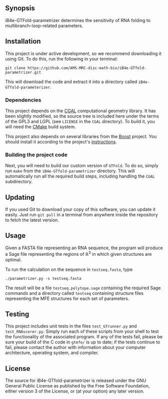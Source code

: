## Synopsis

iB4e-GTFold-parametrizer determines the sensitivity of RNA folding to multibranch-loop-related parameters.

## Installation

This project is under active development, so we recommend downloading it using Git.
To do this, run the following in your terminal:

```
git clone https://github.com/AMS-MRC-disc-math-bio/iB4e-GTfold-parametrizer.git
```

This will download the code and extract it into a directory called `iB4e-GTfold-parameterizer`.

### Dependencies
This project depends on the [CGAL][cgal] computational geometry library.
It has been slightly modified, so the source tree is included here under the terms of the GPL3 and LGPL (see `LICENSE` in the `CGAL` directory).
To build it, you will need the [CMake][cmake] build system.

This project also depends on several libraries from the [Boost][boost] project.
You should install it according to the project's [instructions][boost-getstarted].


### Building the project code
Next, you will need to build our custom version of `GTFold`.
To do so, simply run `make` from the `iB4e-GTfold-parametrizer` directory.
This will automatically run all the required build steps, including handling the `CGAL` subdirectory.

## Updating

If you used Git to download your copy of this software, you can update it easily.
Just run `git pull` in a terminal from anywhere inside the repository to fetch the latest version.

## Usage

Given a FASTA file representing an RNA sequence, the program will produce a Sage file representing the regions of ℝ<sup>3</sup> in which given structures are optimal.

To run the calculation on the sequence in `testseq.fasta`, type

    ./parametrizer.py -s testseq.fasta

The result will be a file `testseq.polytope.sage` containing the required Sage commands and a directory called `testseq` containing structure files representing the MFE structures for each set of parameters.

## Testing

This project includes unit tests in the files `test_GTrunner.py` and `test_RNAscorer.py`.
Simply run each of these scripts from your shell to test the functionality of the associated program.
If any of the tests fail, please be sure your build of the C code in `gtmfe/` is up to date; if the tests continue to fail, please contact the author with information about your computer architecture, operating system, and compiler.

## License

The source for iB4e-GTfold-parametrizer is released under the GNU General Public License as published by the Free Software Foundation, either version 3 of the License, or (at your option) any later version.

[macports]: //www.macports.org/
[openmp]: http://openmp.org/
[opemmp-dl]: http://openmp.org/wp/openmp-compilers/
[gmp]: //gmplib.org/
[gmp-dl]: //gmplib.org/#DOWNLOAD
[sage]: //sagemath.org
[cgal]: //www.cgal.org
[boost]: //www.boost.org
[boost-getstarted]: //www.boost.org/doc/libs/1_57_0/more/getting_started/unix-variants.html
[cmake]: //www.cmake.org/download/
